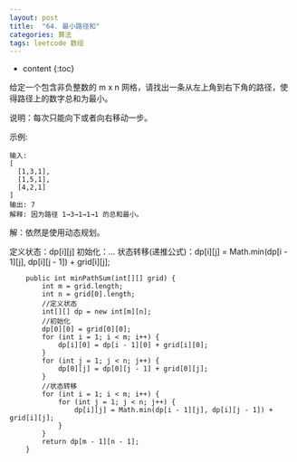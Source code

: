 ```yaml
---
layout: post
title:  "64. 最小路径和"
categories: 算法
tags: leetcode 数组
---
```


* content
{:toc}

<!--more-->

给定一个包含非负整数的 m x n 网格，请找出一条从左上角到右下角的路径，使得路径上的数字总和为最小。

说明：每次只能向下或者向右移动一步。

示例:

```
输入:
[
  [1,3,1],
  [1,5,1],
  [4,2,1]
]
输出: 7
解释: 因为路径 1→3→1→1→1 的总和最小。
```

解：依然是使用动态规划。

定义状态：dp[i][j]
初始化：...
状态转移(递推公式)：dp[i][j] = Math.min(dp[i - 1][j], dp[i][j - 1]) + grid[i][j];

```
    public int minPathSum(int[][] grid) {
        int m = grid.length;
        int n = grid[0].length;
        //定义状态
        int[][] dp = new int[m][n];
        //初始化
        dp[0][0] = grid[0][0];
        for (int i = 1; i < m; i++) {
            dp[i][0] = dp[i - 1][0] + grid[i][0];
        }
        for (int j = 1; j < n; j++) {
            dp[0][j] = dp[0][j - 1] + grid[0][j];
        }
        //状态转移
        for (int i = 1; i < m; i++) {
            for (int j = 1; j < n; j++) {
                dp[i][j] = Math.min(dp[i - 1][j], dp[i][j - 1]) + grid[i][j];
            }
        }
        return dp[m - 1][n - 1];
    }
```
